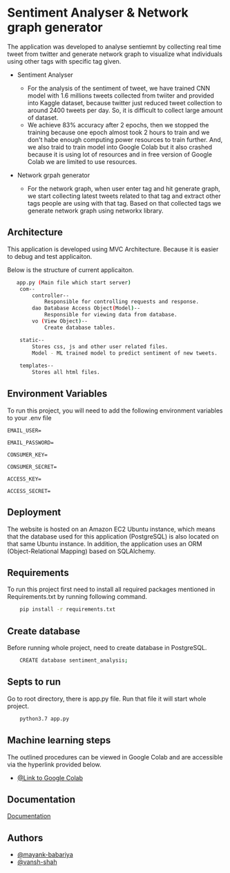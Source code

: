 
# Sentiment Analyser & Network graph generator
The application was developed to analyse sentiemnt by collecting real time tweet from twitter and generate network graph to visualize what individuals using other tags with specific tag given.


- Sentiment Analyser
    - For the analysis of the sentiment of tweet, we have trained CNN model with 1.6 millions tweets collected from twiiter and provided into Kaggle dataset, because twitter just reduced tweet collection to around 2400 tweets per day. So, it is difficult to collect large amount of dataset.
    - We achieve 83% accuracy after 2 epochs, then we stopped the training because one epoch almost took 2 hours to train and we don't habe enough computing power resources to train further. And, we also traid to train model into Google Colab but it also crashed because it is using lot of resources and in free version of Google Colab we are limited to use resources.

- Network grpah generator
    - For the network graph, when user enter tag and hit generate graph, we start collecting latest tweets related to that tag and extract other tags people are using with that tag. Based on that collected tags we generate network graph using networkx library.
    



## Architecture

This application is developed using MVC Architecture. Because it is easier to debug and test applicaiton.

Below is the structure of current applicaiton.
```bash
   app.py (Main file which start server)
    com--
        controller--
            Responsible for controlling requests and response.
        dao Database Access Object(Model)--
            Responsible for viewing data from database.
        vo (View Object)--
            Create database tables.

    static--
        Stores css, js and other user related files.
        Model - ML trained model to predict sentiment of new tweets.
        
    templates--
        Stores all html files.
```

## Environment Variables

To run this project, you will need to add the following environment variables to your .env file

`EMAIL_USER=`

`EMAIL_PASSWORD=`

`CONSUMER_KEY=`

`CONSUMER_SECRET=`

`ACCESS_KEY=`

`ACCESS_SECRET=`
## Deployment

The website is hosted on an Amazon EC2 Ubuntu instance, which means that the database used for this application (PostgreSQL) is also located on that same Ubuntu instance. In addition, the application uses an ORM (Object-Relational Mapping) based on SQLAlchemy.

## Requirements

To run this project first need to install all required packages mentioned in Requirements.txt by running following command.

```bash
    pip install -r requirements.txt
```
## Create database

Before running whole project, need to create database in PostgreSQL. 

```bash
    CREATE database sentiment_analysis;
```

## Septs to run
Go to root directory, there is app.py file. Run that file it will start whole project.
```bash
    python3.7 app.py
```

## Machine learning steps

The outlined procedures can be viewed in Google Colab and are accessible via the hyperlink provided below.

- [@Link to Google Colab](https://colab.research.google.com/drive/1CWqdZ5ufv3fdDQbIeUX1jKpbiRRvbrrr?authuser=1#scrollTo=rFL-_mkI8vXN)
## Documentation

[Documentation](https://github.com/mayank-babariya/sentiment_analysis_network_graph_generator)


## Authors

- [@mayank-babariya](https://www.github.com/mayank-babariya)
- [@vansh-shah](https://www.github.com/)
